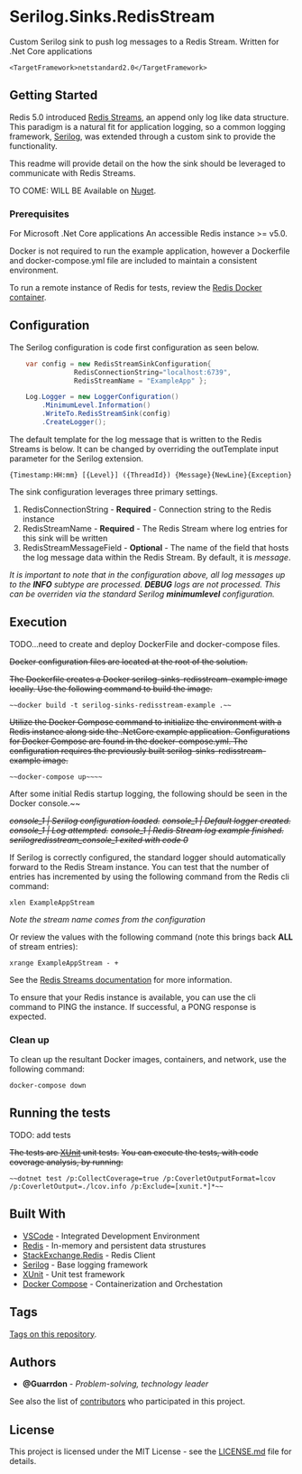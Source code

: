 # Serilog.Sinks.RedisStream

Custom Serilog sink to push log messages to a Redis Stream.
Written for .Net Core applications 

```
<TargetFramework>netstandard2.0</TargetFramework>
```

## Getting Started

Redis 5.0 introduced [Redis Streams](https://redis.io/topics/streams-intro), an append only log like data structure.  This paradigm is a natural fit for application logging, so a common logging framework, [Serilog](https://serilog.net/), was extended through a custom sink to provide the functionality.

This readme will provide detail on the how the sink should be leveraged to communicate with Redis Streams.

TO COME: WILL BE Available on [Nuget](https://www.nuget.org/packages/Serilog.Sinks.RedisStream/).

### Prerequisites

For Microsoft .Net Core applications
An accessible Redis instance >= v5.0.

Docker is not required to run the example application, however a Dockerfile and docker-compose.yml file are included to maintain a consistent environment.

To run a remote instance of Redis for tests, review the [Redis Docker container](https://hub.docker.com/_/redis).    


## Configuration

The Serilog configuration is code first configuration as seen below.

```csharp
    var config = new RedisStreamSinkConfiguration{
                RedisConnectionString="localhost:6739",
                RedisStreamName = "ExampleApp" };

    Log.Logger = new LoggerConfiguration()
        .MinimumLevel.Information()
        .WriteTo.RedisStreamSink(config)
        .CreateLogger();
```

The default template for the log message that is written to the Redis Streams is below.  It can be changed by overriding the outTemplate input parameter for the Serilog extension.

```
{Timestamp:HH:mm} [{Level}] ({ThreadId}) {Message}{NewLine}{Exception}
```

The sink configuration leverages three primary settings.
1. RedisConnectionString - **Required** - Connection string to the Redis instance
1. RedisStreamName - **Required** - The Redis Stream where log entries for this sink will be written
1. RedisStreamMessageField - **Optional** - The name of the field that hosts the log message data within the Redis Stream.  By default, it is *message*.

*It is important to note that in the configuration above, all log messages up to the **INFO** subtype are processed.  **DEBUG** logs are not processed.  This can be overriden via the standard Serilog **minimumlevel** configuration.* 


## Execution

TODO...need to create and deploy DockerFile and docker-compose files.

~~Docker configuration files are located at the root of the solution.~~

~~The Dockerfile creates a Docker serilog-sinks-redisstream-example image locally.  Use the following command to build the image.~~

```
~~docker build -t serilog-sinks-redisstream-example .~~
```

~~Utilize the Docker Compose command to initialize the environment with a Redis instance along side the .NetCore example application.  Configurations for Docker Compose are found in the docker-compose.yml.  The configuration requires the previously built serilog-sinks-redisstream-example image.~~

```
~~docker-compose up~~~~
```

After some initial Redis startup logging, the following should be seen in the Docker console.~~

~~*console_1  | Serilog configuration loaded.*~~
~~*console_1  | Default logger created.*~~
~~*console_1  | Log attempted.*~~
~~*console_1  | Redis Stream log example finished.*~~
~~*serilogredisstream_console_1 exited with code 0*~~

If Serilog is correctly configured, the standard logger should automatically forward to the Redis Stream instance.
You can test that the number of entries has incremented by using the following command from the Redis cli command:

```
xlen ExampleAppStream
```
*Note the stream name comes from the configuration*

Or review the values with the following command (note this brings back **ALL** of stream entries):

```
xrange ExampleAppStream - +
```

See the [Redis Streams documentation](https://redis.io/topics/streams-intro) for more information.

To ensure that your Redis instance is available, you can use the cli command to PING the instance.  If successful, a PONG response is expected.


### Clean up

To clean up the resultant Docker images, containers, and network, use the following command: 

```
docker-compose down
```


## Running the tests

TODO: add tests

~~The tests are [XUnit](https://xunit.github.io/) unit tests.~~
~~You can execute the tests, with code coverage analysis, by running:~~

```
~~dotnet test /p:CollectCoverage=true /p:CoverletOutputFormat=lcov /p:CoverletOutput=./lcov.info /p:Exclude=[xunit.*]*~~
```


## Built With

* [VSCode](https://code.visualstudio.com/) - Integrated Development Environment
* [Redis](https://redis.io/) - In-memory and persistent data strustures
* [StackExchange.Redis](https://github.com/StackExchange/StackExchange.Redis) - Redis Client
* [Serilog](https://serilog.net/) - Base logging framework
* [XUnit](https://xunit.github.io/) - Unit test framework
* [Docker Compose](https://docs.docker.com/compose/) - Containerization and Orchestation

## Tags

[Tags on this repository](https://github.com/guarrdon/serilogsinksredisstream/tags). 

## Authors

* **@Guarrdon** - *Problem-solving, technology leader*

See also the list of [contributors](https://github.com/guarrdon/serilogsinksredisstream/contributors) who participated in this project.

## License

This project is licensed under the MIT License - see the [LICENSE.md](LICENSE.md) file for details.